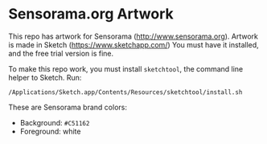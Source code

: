 # Sensorama.org Artwork

This repo has artwork for Sensorama (http://www.sensorama.org). Artwork is
made in Sketch (https://www.sketchapp.com/) You must have it installed, and
the free trial version is fine.

To make this repo work, you must install `sketchtool`, the command line
helper to Sketch. Run:

```
/Applications/Sketch.app/Contents/Resources/sketchtool/install.sh
```

These are Sensorama brand colors:

- Background: `#C51162`
- Foreground: white

